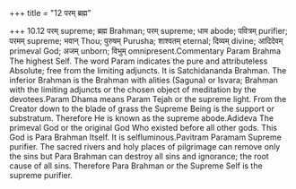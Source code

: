 +++
title = "12 परम् ब्रह्म"

+++
10.12 परम् supreme; ब्रह्म Brahman; परम् supreme; धाम abode; पवित्रम्
purifier; परमम् supreme; भवान् Thou; पुरुषम् Purusha; शाश्वतम् eternal;
दिव्यम् divine; आदिदेवम् primeval God; अजम् unborn; विभुम्
omnipresent.Commentary Param Brahma The highest Self. The word Param
indicates the pure and attributeless Absolute; free from the limiting
adjuncts. It is Satchidananda Brahman. The inferior Brahman is the
Brahman with alities (Saguna) or Isvara; Brahman with the limiting
adjuncts or the chosen object of meditation by the devotees.Param Dhama
means Param Tejah or the supreme light. From the Creator down to the
blade of grass the Supreme Being is the support or substratum. Therefore
He is known as the supreme abode.Adideva The primeval God or the
original God Who existed before all other gods. This God is Para Brahman
Itself. It is selfluminous.Pavitram Paramam Supreme purifier. The sacred
rivers and holy places of pilgrimage can remove only the sins but Para
Brahman can destroy all sins and ignorance; the root cause of all sins.
Therefore Para Brahman or the Supreme Self is the supreme purifier.
